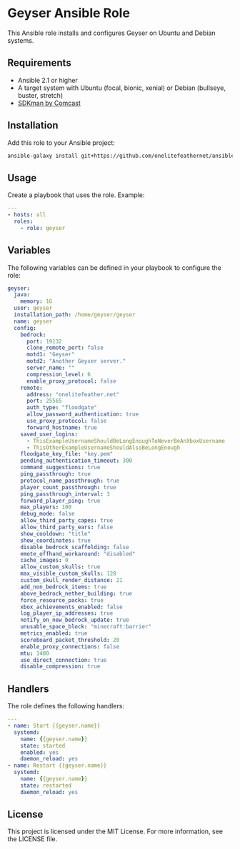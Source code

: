 # Geyser Ansible Role

This Ansible role installs and configures Geyser on Ubuntu and Debian systems.

## Requirements

- Ansible 2.1 or higher
- A target system with Ubuntu (focal, bionic, xenial) or Debian (bullseye, buster, stretch)
- [SDKman by Comcast](https://github.com/Comcast/ansible-sdkman)

## Installation

Add this role to your Ansible project:

```sh
ansible-galaxy install git+https://github.com/onelitefeathernet/ansible-role-geyser.git,geyser
```

## Usage

Create a playbook that uses the role. Example:

```yaml
---
- hosts: all
  roles:
    - role: geyser
```

## Variables

The following variables can be defined in your playbook to configure the role:

```yaml
geyser:
  java:
    memory: 1G
  user: geyser
  installation_path: /home/geyser/geyser
  name: geyser
  config:
    bedrock:
      port: 19132
      clone_remote_port: false
      motd1: "Geyser"
      motd2: "Another Geyser server."
      server_name: ""
      compression_level: 6
      enable_proxy_protocol: false
    remote:
      address: "onelitefeather.net"
      port: 25565
      auth_type: "floodgate"
      allow_password_authentication: true
      use_proxy_protocol: false
      forward_hostname: true
    saved_user_logins:
      - ThisExampleUsernameShouldBeLongEnoughToNeverBeAnXboxUsername
      - ThisOtherExampleUsernameShouldAlsoBeLongEnough
    floodgate_key_file: "key.pem"
    pending_authentication_timeout: 300
    command_suggestions: true
    ping_passthrough: true
    protocol_name_passthrough: true
    player_count_passthrough: true
    ping_passthrough_interval: 3
    forward_player_ping: true
    max_players: 100
    debug_mode: false
    allow_third_party_capes: true
    allow_third_party_ears: false
    show_cooldown: "title"
    show_coordinates: true
    disable_bedrock_scaffolding: false
    emote_offhand_workaround: "disabled"
    cache_images: 0
    allow_custom_skulls: true
    max_visible_custom_skulls: 128
    custom_skull_render_distance: 21
    add_non_bedrock_items: true
    above_bedrock_nether_building: true
    force_resource_packs: true
    xbox_achievements_enabled: false
    log_player_ip_addresses: true
    notify_on_new_bedrock_update: true
    unusable_space_block: "minecraft:barrier"
    metrics_enabled: true
    scoreboard_packet_threshold: 20
    enable_proxy_connections: false
    mtu: 1400
    use_direct_connection: true
    disable_compression: true
```

## Handlers

The role defines the following handlers:

```yaml
---
- name: Start {{geyser.name}}
  systemd:
    name: {{geyser.name}}
    state: started
    enabled: yes
    daemon_reload: yes
- name: Restart {{geyser.name}}
  systemd:
    name: {{geyser.name}}
    state: restarted
    daemon_reload: yes
```

## License

This project is licensed under the MIT License. For more information, see the LICENSE file.
